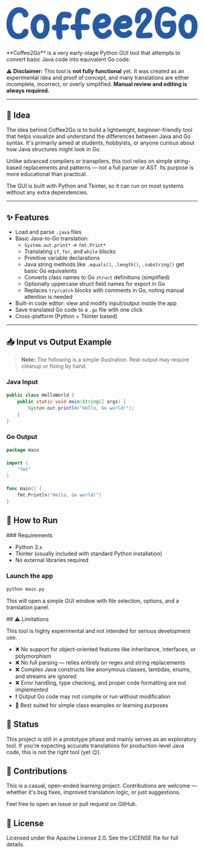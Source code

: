 <h1 align="center">
  <img src="md/font.png" alt="Coffee2Go" > 
</h1>
**Coffee2Go** is a very early-stage Python GUI tool that attempts to convert basic Java code into equivalent Go code.

⚠️ **Disclaimer:** This tool is **not fully functional** yet. It was created as an experimental idea and proof of concept, and many translations are either incomplete, incorrect, or overly simplified. **Manual review and editing is always required.**

---

## 🧠 Idea

The idea behind Coffee2Go is to build a lightweight, beginner-friendly tool that helps visualize and understand the differences between Java and Go syntax. It's primarily aimed at students, hobbyists, or anyone curious about how Java structures might look in Go.

Unlike advanced compilers or transpilers, this tool relies on simple string-based replacements and patterns — not a full parser or AST. Its purpose is more educational than practical.

The GUI is built with Python and Tkinter, so it can run on most systems without any extra dependencies.

---

## ✨ Features

- Load and parse `.java` files
- Basic Java-to-Go translation:
  - `System.out.print*` → `fmt.Print*`
  - Translating `if`, `for`, and `while` blocks
  - Primitive variable declarations
  - Java string methods like `.equals()`, `.length()`, `.substring()` get basic Go equivalents
  - Converts class names to Go `struct` definitions (simplified)
  - Optionally uppercase struct field names for export in Go
  - Replaces `try/catch` blocks with comments in Go, noting manual attention is needed
- Built-in code editor: view and modify input/output inside the app
- Save translated Go code to a `.go` file with one click
- Cross-platform (Python + Tkinter based)

---

## 📥 Input vs Output Example

> **Note:** The following is a simple illustration. Real output may require cleanup or fixing by hand.

### Java Input

```java
public class HelloWorld {
    public static void main(String[] args) {
        System.out.println("Hello, Go world!");
    }
}
```

### Go Output
```go
package main

import (
    "fmt"
)

func main() {
    fmt.Println("Hello, Go world!")
}
```

## 🚀 How to Run

### Requirements
- Python 3.x
- Tkinter (usually included with standard Python installation)
- No external libraries required

### Launch the app

```bash
python main.py
```
This will open a simple GUI window with file selection, options, and a translation panel.

## ⚠️ Limitations

This tool is highly experimental and not intended for serious development use.

- ❌ No support for object-oriented features like inheritance, interfaces, or polymorphism
- ❌ No full parsing — relies entirely on regex and string replacements
- ❌ Complex Java constructs like anonymous classes, lambdas, enums, and streams are ignored
- ❌ Error handling, type checking, and proper code formatting are not implemented
- ❗ Output Go code may not compile or run without modification
- 🧪 Best suited for simple class examples or learning purposes

## 🧪 Status

This project is still in a prototype phase and mainly serves as an exploratory tool.
If you're expecting accurate translations for production-level Java code, this is not the right tool (yet 😉).

## 🤝 Contributions

This is a casual, open-ended learning project. Contributions are welcome — whether it's bug fixes, improved translation logic, or just suggestions.

Feel free to open an issue or pull request on GitHub.

## 📄 License

Licensed under the Apache License 2.0.
See the LICENSE file for full details.

